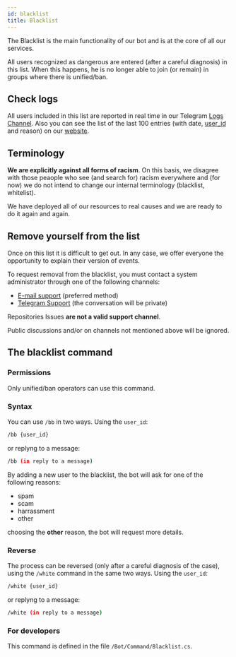 ```yaml
---
id: blacklist
title: Blacklist
---
```


The Blacklist is the main functionality of our bot and is at the core of all our services.

All users recognized as dangerous are entered (after a careful diagnosis) in this list. When this happens, he is no 
longer able to join (or remain) in groups where there is unified/ban.

## Check logs

All users included in this list are reported in real time in our Telegram 
[Logs Channel](https://t.me/unifiedban_logs). Also you can see the list of the last 100 entries (with date, 
[user_id](/docs/privacy) and reason) on our [website](https://unifiedban.solutions/Logs).

## Terminology

**We are explicitly against all forms of racism**.  On this basis, we disagree with those peaople who see (and 
search for) racism everywhere and (for now) we do not intend to change our internal terminology (blacklist, 
whitelist).

We have deployed all of our resources to real causes and we are ready to do it again and again.

## Remove yourself from the list

Once on this list it is difficult to get out. In any case, we offer everyone the opportunity to explain their 
version of events.

To request removal from the blacklist, you must contact a system administrator through one of the following channels:

- [E-mail support](mailto:amministrazione@linuxhub.it) (preferred method)
- [Telegram Support](https://t.me/unifiedban_group) (the conversation will be private)

Repositories Issues **are not a valid support channel**.

Public discussions and/or on channels not mentioned above will be ignored.

## The blacklist command

### Permissions

Only unified/ban operators can use this command.

### Syntax

You can use `/bb` in two ways. Using the `user_id`:

```bash
/bb {user_id}
```

or replyng to a message:

```bash
/bb (in reply to a message)
```

By adding a new user to the blacklist, the bot will ask for one of the following reasons:

- spam
- scam
- harrassment
- other

choosing the **other** reason, the bot will request more details.

### Reverse

The process can be reversed (only after a careful diagnosis of the case), using the `/white` command in the same 
two ways. Using the `user_id`:

```bash
/white {user_id}
```

or replyng to a message:

```bash
/white (in reply to a message)
```

### For developers

This command is defined in the file `/Bot/Command/Blacklist.cs`.